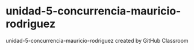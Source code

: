 # unidad-5-concurrencia-mauricio-rodriguez
unidad-5-concurrencia-mauricio-rodriguez created by GitHub Classroom
